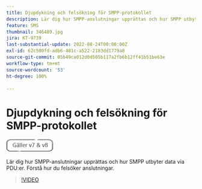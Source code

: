 ```yaml
---
title: Djupdykning och felsökning för SMPP-protokollet
description: Lär dig hur SMPP-anslutningar upprättas och hur SMPP utbyter data via PDU:er. Förstå hur du felsöker anslutningar.
feature: SMS
thumbnail: 346489.jpg
jira: KT-9739
last-substantial-update: 2022-08-24T00:00:00Z
exl-id: 62c500fd-adb6-481c-a522-2183dd1779a8
source-git-commit: 05b49ca012d0d505b117a2fb6b12ff41b51be63e
workflow-type: tm+mt
source-wordcount: '53'
ht-degree: 100%

---
```


# Djupdykning och felsökning för SMPP-protokollet

![Gäller V7 och V8](../assets/V7-V8-stamp.png)

Lär dig hur SMPP-anslutningar upprättas och hur SMPP utbyter data via PDU:er. Förstå hur du felsöker anslutningar.

>[!VIDEO](https://video.tv.adobe.com/v/346489?quality=12&learn=on)
